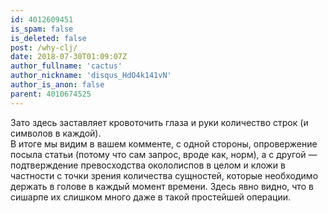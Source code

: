 ```yaml
---
id: 4012609451
is_spam: false
is_deleted: false
post: /why-clj/
date: 2018-07-30T01:09:07Z
author_fullname: 'cactus'
author_nickname: 'disqus_HdO4k141vN'
author_is_anon: false
parent: 4010674525
---
```


<p>Зато здесь заставляет кровоточить глаза и руки количество строк (и символов в каждой).<br>В итоге мы видим в вашем комменте, с одной стороны, опровержение посыла статьи (потому что сам запрос, вроде как, норм), а с другой — подтверждение превосходства окололиспов в целом и кложи в частности с точки зрения количества сущностей, которые необходимо держать в голове в каждый момент времени. Здесь явно видно, что в сишарпе их слишком много даже в такой простейшей операции.</p>
